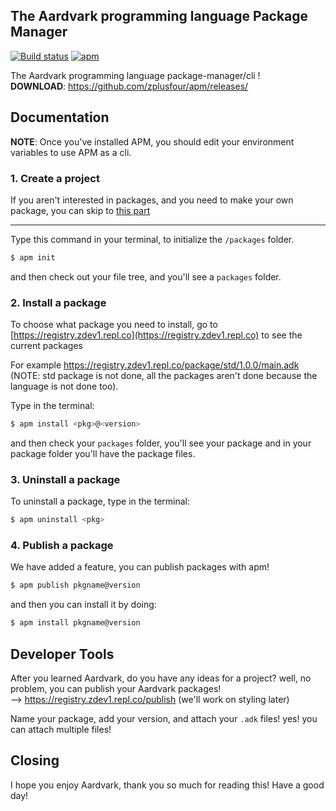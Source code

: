 ## The **A**ardvark programming language **P**ackage **M**anager

[![Build status](https://ci.appveyor.com/api/projects/status/a8y65qw59q4dr0hl?svg=true)](https://ci.appveyor.com/project/zplusfour/apm)&nbsp;[![apm](https://circleci.com/gh/zplusfour/apm.svg?style=shield)](https://circleci.com/gh/zplusfour/apm)

The Aardvark programming language package-manager/cli !<br>
**DOWNLOAD**: https://github.com/zplusfour/apm/releases/

## Documentation

**NOTE**: Once you've installed APM, you should edit your environment variables to use APM as a cli.

### 1. Create a project

If you aren't interested in packages, and you need to make your own package, you can skip to [this part](#developer-tools)

---

Type this command in your terminal, to initialize the `/packages` folder.

```sh
$ apm init
```

and then check out your file tree, and you'll see a `packages` folder.

### 2. Install a package

To choose what package you need to install, go to [https://registry.zdev1.repl.co](https://registry.zdev1.repl.co) to see the current packages

For example https://registry.zdev1.repl.co/package/std/1.0.0/main.adk (NOTE: std package is not done, all the packages aren't done because the language is not done too).

Type in the terminal:

```sh
$ apm install <pkg>@<version>
```

and then check your `packages` folder, you'll see your package and in your package folder you'll have the package files.

### 3. Uninstall a package

To uninstall a package, type in the terminal:

```sh
$ apm uninstall <pkg>
```

### 4. Publish a package

We have added a feature, you can publish packages with apm!

```sh
$ apm publish pkgname@version
```

and then you can install it by doing:

```sh
$ apm install pkgname@version
```

## Developer Tools

After you learned Aardvark, do you have any ideas for a project? well, no problem, you can publish your Aardvark packages!<br>
--> https://registry.zdev1.repl.co/publish (we'll work on styling later)

Name your package, add your version, and attach your `.adk` files! yes! you can attach multiple files!

## Closing

I hope you enjoy Aardvark, thank you so much for reading this! Have a good day!
